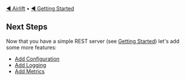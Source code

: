 [◀︎ Airlift](../README.md) • [◀︎ Getting Started](getting_started.md)

## Next Steps

Now that you have a simple REST server (see [Getting Started](getting_started.md))
let's add some more features:

- [Add Configuration](add_config.md)
- [Add Logging](add_logging.md)
- [Add Metrics](add_metrics.md)

